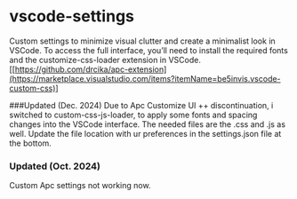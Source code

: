 # vscode-settings
Custom settings to minimize visual clutter and create a minimalist look in VSCode.
To access the full interface, you’ll need to install the required fonts and the customize-css-loader extension in VSCode. [[https://github.com/drcika/apc-extension](https://marketplace.visualstudio.com/items?itemName=be5invis.vscode-custom-css)]

###Updated (Dec. 2024)
Due to Apc Customize UI ++ discontinuation, i switched to custom-css-js-loader, to apply some fonts and spacing changes into the VSCode interface.
The needed files are the .css and .js as well. Update the file location with ur preferences in the settings.json file at the bottom.

### Updated (Oct. 2024)
Custom Apc settings not working now.
